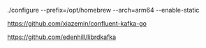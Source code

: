 ./configure --prefix=/opt/homebrew --arch=arm64 --enable-static

https://github.com/xiazemin/confluent-kafka-go

https://github.com/edenhill/librdkafka
